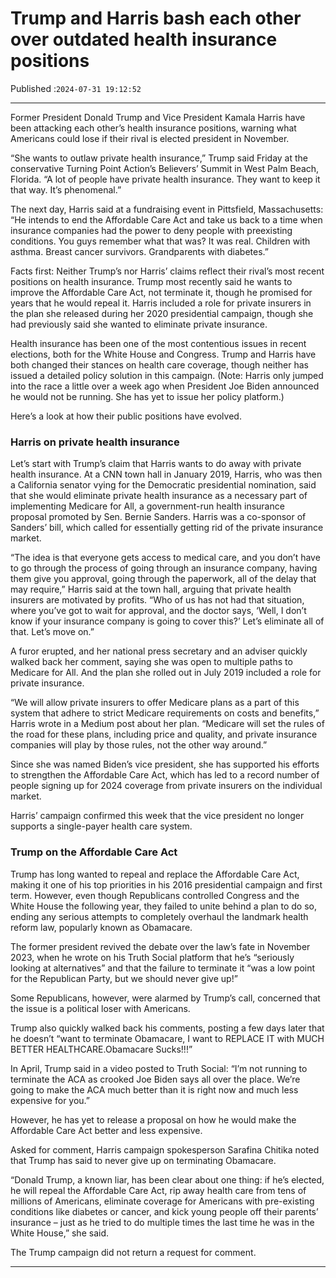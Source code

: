 # Trump and Harris bash each other over outdated health insurance positions

Published :`2024-07-31 19:12:52`

---

Former President Donald Trump and Vice President Kamala Harris have been attacking each other’s health insurance positions, warning what Americans could lose if their rival is elected president in November.

“She wants to outlaw private health insurance,” Trump said Friday at the conservative Turning Point Action’s Believers’ Summit in West Palm Beach, Florida. “A lot of people have private health insurance. They want to keep it that way. It’s phenomenal.”

The next day, Harris said at a fundraising event in Pittsfield, Massachusetts: “He intends to end the Affordable Care Act and take us back to a time when insurance companies had the power to deny people with preexisting conditions. You guys remember what that was? It was real. Children with asthma. Breast cancer survivors. Grandparents with diabetes.”

Facts first: Neither Trump’s nor Harris’ claims reflect their rival’s most recent positions on health insurance. Trump most recently said he wants to improve the Affordable Care Act, not terminate it, though he promised for years that he would repeal it. Harris included a role for private insurers in the plan she released during her 2020 presidential campaign, though she had previously said she wanted to eliminate private insurance.

Health insurance has been one of the most contentious issues in recent elections, both for the White House and Congress. Trump and Harris have both changed their stances on health care coverage, though neither has issued a detailed policy solution in this campaign. (Note: Harris only jumped into the race a little over a week ago when President Joe Biden announced he would not be running. She has yet to issue her policy platform.)

Here’s a look at how their public positions have evolved.

### Harris on private health insurance

Let’s start with Trump’s claim that Harris wants to do away with private health insurance. At a CNN town hall in January 2019, Harris, who was then a California senator vying for the Democratic presidential nomination, said that she would eliminate private health insurance as a necessary part of implementing Medicare for All, a government-run health insurance proposal promoted by Sen. Bernie Sanders. Harris was a co-sponsor of Sanders’ bill, which called for essentially getting rid of the private insurance market.

“The idea is that everyone gets access to medical care, and you don’t have to go through the process of going through an insurance company, having them give you approval, going through the paperwork, all of the delay that may require,” Harris said at the town hall, arguing that private health insurers are motivated by profits. “Who of us has not had that situation, where you’ve got to wait for approval, and the doctor says, ‘Well, I don’t know if your insurance company is going to cover this?’ Let’s eliminate all of that. Let’s move on.”

A furor erupted, and her national press secretary and an adviser quickly walked back her comment, saying she was open to multiple paths to Medicare for All. And the plan she rolled out in July 2019 included a role for private insurance.

“We will allow private insurers to offer Medicare plans as a part of this system that adhere to strict Medicare requirements on costs and benefits,” Harris wrote in a Medium post about her plan. “Medicare will set the rules of the road for these plans, including price and quality, and private insurance companies will play by those rules, not the other way around.”

Since she was named Biden’s vice president, she has supported his efforts to strengthen the Affordable Care Act, which has led to a record number of people signing up for 2024 coverage from private insurers on the individual market.

Harris’ campaign confirmed this week that the vice president no longer supports a single-payer health care system.

### Trump on the Affordable Care Act

Trump has long wanted to repeal and replace the Affordable Care Act, making it one of his top priorities in his 2016 presidential campaign and first term. However, even though Republicans controlled Congress and the White House the following year, they failed to unite behind a plan to do so, ending any serious attempts to completely overhaul the landmark health reform law, popularly known as Obamacare.

The former president revived the debate over the law’s fate in November 2023, when he wrote on his Truth Social platform that he’s “seriously looking at alternatives” and that the failure to terminate it “was a low point for the Republican Party, but we should never give up!”

Some Republicans, however, were alarmed by Trump’s call, concerned that the issue is a political loser with Americans.

Trump also quickly walked back his comments, posting a few days later that he doesn’t “want to terminate Obamacare, I want to REPLACE IT with MUCH BETTER HEALTHCARE.Obamacare Sucks!!!”

In April, Trump said in a video posted to Truth Social: “I’m not running to terminate the ACA as crooked Joe Biden says all over the place. We’re going to make the ACA much better than it is right now and much less expensive for you.”

However, he has yet to release a proposal on how he would make the Affordable Care Act better and less expensive.

Asked for comment, Harris campaign spokesperson Sarafina Chitika noted that Trump has said to never give up on terminating Obamacare.

“Donald Trump, a known liar, has been clear about one thing: if he’s elected, he will repeal the Affordable Care Act, rip away health care from tens of millions of Americans, eliminate coverage for Americans with pre-existing conditions like diabetes or cancer, and kick young people off their parents’ insurance – just as he tried to do multiple times the last time he was in the White House,” she said.

The Trump campaign did not return a request for comment.

---

